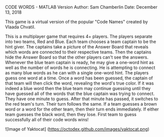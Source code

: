 CODE WORDS - MATLAB Version
Author: Sam Chamberlin
Date: December 13, 2018

This game is a virtual version of the popular "Code Names" created by Vlaada Chvatil.

This is a multiplayer game that requires 4+ players. The players separate 
into two teams, Red and Blue. Each team chooses a team captain to be the
hint giver. The captains take a picture of the Answer Board that reveals
which words are connected to their respective teams. Then the captains hide
the Answer Board so that the other players can't see the answers. Whenever 
the blue team captain is ready, he may give a one-word hint as well as the 
number of words he is connecting. He is attempting to connect as many blue 
words as he can with a single one-word hint. The players guess one word at 
a time. Once a word has been guessed, the captain of that team will then
click the word, revealing the word's true color. If it was indeed a blue 
word then the blue team may continue guessing until they have guessed all 
of the words that the blue captain was trying to connect. They have one 
minute to guess. After that minute has passed, it switches to the red
team's turn. Their turn follows the same. If a team guesses a brown word or
a word for the other team, then their turn ends immediately. If either team
guesses the black word, then they lose. First team to guess successfully all of
their code words wins!

![Image of Yaktocat]
(https://octodex.github.com/images/yaktocat.png)
